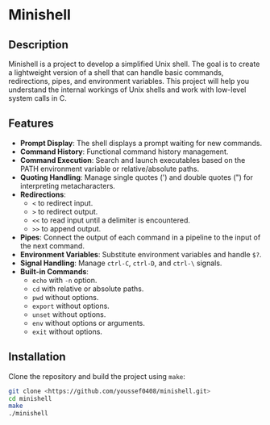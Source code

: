 # Minishell

## Description

Minishell is a project to develop a simplified Unix shell. The goal is to create a lightweight version of a shell that can handle basic commands, redirections, pipes, and environment variables. This project will help you understand the internal workings of Unix shells and work with low-level system calls in C.

## Features

- **Prompt Display**: The shell displays a prompt waiting for new commands.
- **Command History**: Functional command history management.
- **Command Execution**: Search and launch executables based on the PATH environment variable or relative/absolute paths.
- **Quoting Handling**: Manage single quotes (') and double quotes (") for interpreting metacharacters.
- **Redirections**:
  - `<` to redirect input.
  - `>` to redirect output.
  - `<<` to read input until a delimiter is encountered.
  - `>>` to append output.
- **Pipes**: Connect the output of each command in a pipeline to the input of the next command.
- **Environment Variables**: Substitute environment variables and handle `$?`.
- **Signal Handling**: Manage `ctrl-C`, `ctrl-D`, and `ctrl-\` signals.
- **Built-in Commands**:
  - `echo` with `-n` option.
  - `cd` with relative or absolute paths.
  - `pwd` without options.
  - `export` without options.
  - `unset` without options.
  - `env` without options or arguments.
  - `exit` without options.

## Installation

Clone the repository and build the project using `make`:

```bash
git clone <https://github.com/youssef0408/minishell.git>
cd minishell
make
./minishell
